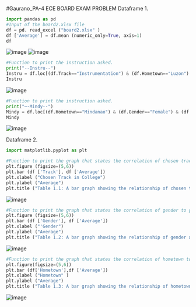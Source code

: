 #Gaurano_PA-4
ECE BOARD EXAM PROBLEM
Dataframe 1.
``` python
import pandas as pd
#Input of the board2.xlsx file
df = pd. read_excel ("board2.xlsx" )
df ['Average'] = df.mean (numeric_only=True, axis=1)
df
```
![image](https://github.com/user-attachments/assets/e9b3e1c2-d41e-4909-8ff8-93b368a2a2f5)
![image](https://github.com/user-attachments/assets/220ecb27-36f4-4f46-8371-ea651670fd39)

```python
#Function to print the instruction asked.
print("--Instru--")
Instru = df.loc[(df.Track=="Instrumentation") & (df.Hometown=="Luzon") & (df.Electronics>70), ['Name', 'GEAS' , 'Electronics']]
Instru
```
![image](https://github.com/user-attachments/assets/33aac526-78ff-4804-82b1-0a88ab8502b7)

```python
#Function to print the instruction asked.
print("—-Mindy--")
Mindy = df.loc[(df.Hometown=="Mindanao") & (df.Gender=="Female") & (df.Average>=55) , ['Name', 'Track', 'Electronics', 'Average']]
Mindy
```
![image](https://github.com/user-attachments/assets/d267b642-8d87-4ecf-a3ba-ea70f5dfe60c)

Dataframe 2.
```python
import matplotlib.pyplot as plt

#Function to print the graph that states the correlation of chosen track to grades.
plt.figure (figsize=(5,6))
plt.bar (df ['Track'], df ['Average'])
plt.xlabel ("Chosen Track in College") 
plt.ylabel ("Average")
plt.title ("Table 1.1: A bar graph showing the relationship of chosen track in college .")
```
![image](https://github.com/user-attachments/assets/89e83c0e-116f-446e-ba72-cfb4d5c9e831)

``` python
#Function to print the graph that states the correlation of gender to grades.
plt.figure (figsize=(5,6))
plt.bar (df ['Gender'], df ['Average'])
plt.xlabel ("'Gender")
plt.ylabel ("Average")
plt.title ("Table 1.2: A bar graph showing the relationship of gender and average grade.")
```
![image](https://github.com/user-attachments/assets/4d6dfc50-2e75-44e4-a813-d2613de2ac98)

```python
#Function to print the graph that states the correlation of hometown to grades.
plt.figure(figsize=(5,6))
plt.bar (df['Hometown'],df ['Average'])
plt.xlabel ("Hometown" ) 
plt.ylabel ("Average")
plt.title ("Table 1.3: A bar graph showing the relationship of hometown and average grade.")
```
![image](https://github.com/user-attachments/assets/42e54c24-8656-4617-9e12-444d670f5d66)




